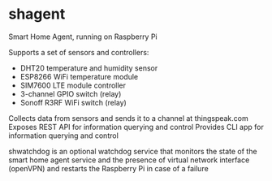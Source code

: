 # shagent
Smart Home Agent, running on Raspberry Pi

Supports a set of sensors and controllers:
- DHT20 temperature and humidity sensor
- ESP8266 WiFi temperature module
- SIM7600 LTE module controller
- 3-channel GPIO switch (relay)
- Sonoff R3RF WiFi switch (relay)

Collects data from sensors and sends it to a channel at thingspeak.com
Exposes REST API for information querying and control
Provides CLI app for information querying and control

shwatchdog is an optional watchdog service that monitors the state of the smart home agent service and the presence of virtual network interface (openVPN) and restarts the Raspberry Pi in case of a failure
